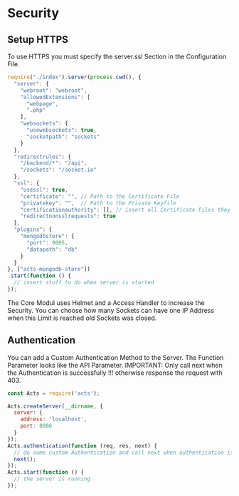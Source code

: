 # Security
## Setup HTTPS

To use HTTPS you must specify the server.ssl Section in the Configuration File.

```javascript
require("./index").server(process.cwd(), {
  "server": {
    "webroot": "webroot",
    "allowedExtensions": [
      "webpage",
      ".php"
    ],
    "websockets": {
      "usewebsockets": true,
      "socketpath": "sockets"
    }
  },
  "redirectrules": {
    "/backend/*": "/api",
    "/sockets": "/socket.io"
  },
  "ssl": {
    "usessl": true,
    "certificate": "", // Path to the Certificate File
    "privatekey": "",  // Path to the Private Keyfile
    "certificationauthority": [], // insert all Certificate Files they are in the Certificates Chain
    "redirectnonsslrequests": true
  },
  "plugins": {
    "mongodbstore": {
      "port": 9005,
      "datapath": "db"
    }
  }
}, ["acts-mongodb-store"])
.start(function () {
  // insert stuff to do when server is started
});
```

The Core Modul uses Helmet and a Access Handler to increase the Security. You can choose how many Sockets can have one IP Address when this Limit is reached old Sockets was closed.

## Authentication

You can add a Custom Authentication Method to the Server. The Function Parameter looks like the API Parameter. IMPORTANT: Only call next when the Authentication is successfully !!! otherwise response the request with 403.

```javascript
const Acts = require('acts');

Acts.createServer(__dirname, {
  server: {
    address: 'localhost',
    port: 8086
  }
});
Acts.authentication(function (req, res, next) {
  // do some custom Authentication and call next when authentication is correct.
  next();
});
Acts.start(function () {
  // the server is running
});
```